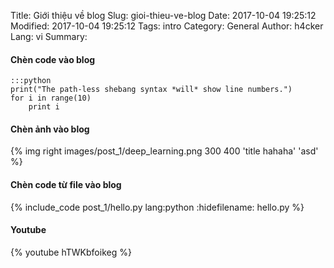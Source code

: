 Title: Giới thiệu về blog
Slug: gioi-thieu-ve-blog
Date: 2017-10-04 19:25:12
Modified: 2017-10-04 19:25:12
Tags: intro
Category: General
Author: h4cker
Lang: vi
Summary: 


#### Chèn code vào blog

    :::python
    print("The path-less shebang syntax *will* show line numbers.")
    for i in range(10)
        print i

#### Chèn ảnh vào blog

{% img right images/post_1/deep_learning.png 300 400 'title hahaha' 'asd' %}

#### Chèn code từ file vào blog

{% include_code post_1/hello.py lang:python :hidefilename: hello.py %}

#### Youtube

{% youtube hTWKbfoikeg %}